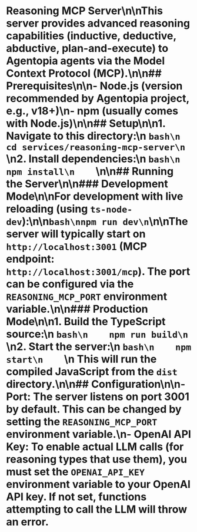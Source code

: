 # Reasoning MCP Server\n\nThis server provides advanced reasoning capabilities (inductive, deductive, abductive, plan-and-execute) to Agentopia agents via the Model Context Protocol (MCP).\n\n## Prerequisites\n\n- Node.js (version recommended by Agentopia project, e.g., v18+)\n- npm (usually comes with Node.js)\n\n## Setup\n\n1.  Navigate to this directory:\n    ```bash\n    cd services/reasoning-mcp-server\n    ```\n2.  Install dependencies:\n    ```bash\n    npm install\n    ```\n\n## Running the Server\n\n### Development Mode\n\nFor development with live reloading (using `ts-node-dev`):\n\n```bash\nnpm run dev\n```\n\nThe server will typically start on `http://localhost:3001` (MCP endpoint: `http://localhost:3001/mcp`). The port can be configured via the `REASONING_MCP_PORT` environment variable.\n\n### Production Mode\n\n1.  Build the TypeScript source:\n    ```bash\n    npm run build\n    ```\n2.  Start the server:\n    ```bash\n    npm start\n    ```\n    This will run the compiled JavaScript from the `dist` directory.\n\n## Configuration\n\n-   **Port:** The server listens on port 3001 by default. This can be changed by setting the `REASONING_MCP_PORT` environment variable.\n-   **OpenAI API Key:** To enable actual LLM calls (for reasoning types that use them), you must set the `OPENAI_API_KEY` environment variable to your OpenAI API key. If not set, functions attempting to call the LLM will throw an error. 